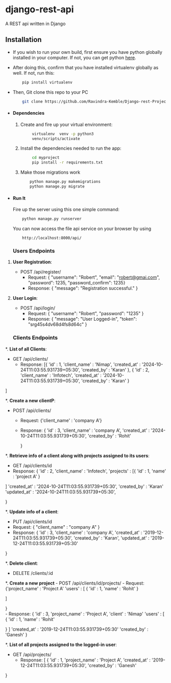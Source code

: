 # django-rest-api
A REST api written in Django

## Installation
* If you wish to run your own build, first ensure you have python globally installed in your computer. If not, you can get python [here](https://www.python.org").
* After doing this, confirm that you have installed virtualenv globally as well. If not, run this:
    ```sh
        pip install virtualenv
    ```
* Then, Git clone this repo to your PC
    ```sh
        git clone https://github.com/Ravindra-Kemble/Django-rest-Project.git
    ```

* #### Dependencies
    1. Create and fire up your virtual environment:
        ```sh
             virtualenv  venv -p python3
             venv/scripts/activate
        ```
    3. Install the dependencies needed to run the app:
        ```sh
             cd myproject
             pip install -r requirements.txt
        ```
    4. Make those migrations work
        ```sh
            python manage.py makemigrations
            python manage.py migrate
        ```

* #### Run It
    Fire up the server using this one simple command:
    ```sh
        python manage.py runserver
    ```
    You can now access the file api service on your browser by using
    ```
        http://localhost:8000/api/
    ```
    
    ### Users Endpoints

1. **User Registration**:
   - POST /api/register/
     - Request: { "username": "Robert", "email": "robert@gmai.com", "password": 1235, "password_confirm": 1235}
     - Response: { "message": "Registration successful." }

2. **User Login**:
   - POST /api/login/
     - Request: { "username": "Robert", "password": "1235"  }
     - Response: { "message": "User Logged-in", "token": "srg45s4dv68d4fs8d64c" }
    
    ### Clients Endpoints

*. **List of all Clients**:
   - GET /api/clients/
     - Response: [{
         'id' : 1,
         'client_name' : 'Nimap',
         'created_at' : '2024-10-24T11:03:55.931739+05:30',
         'created_by' : 'Karan'
     },
     {
         'id' : 2,
         'client_name' : 'Infotech',
         'created_at' : '2024-10-24T11:03:55.931739+05:30',
         'created_by' : 'Karan'
     }

]

*. **Create a new clientP**:
   - POST /api/clients/
     - Request: {'client_name' : 'company A'}
     - Response:  {
                      'id' : 3,
                      'client_name' : 'company A',
                      'created_at' : '2024-10-24T11:03:55.931739+05:30',
                      'created_by' : 'Rohit'

       }

*. **Retrieve info of a client along with projects assigned to its users**:
   - GET /api/clients/id
   - Response: {
                    'id' : 2,
                    'client_name' : 'Infotech',
                    'projects' : [{
                                       'id' : 1,
                                       'name' : 'project A'
                                    }

]
                      'created_at' : '2024-10-24T11:03:55.931739+05:30',
                      'created_by' : 'Karan'
                      'updated_at' : '2024-10-24T11:03:55.931739+05:30',

}


*. **Update info of a client**:
   - PUT /api/clients/id
   - Request: { "client_name" : "company A"  }
   - Response: {
                    'id' : 3,
                    'client_name' : 'company A',
                    'created_at' : '2019-12-24T11:03:55.931739+05:30',
                    'created_by' : 'Karan',
                    'updated_at' : '2019-12-24T11:03:55.931739+05:30'

}

*. **Delete client**:
   - DELETE /clients/:id

*. **Create a new project**
     - POST /api/clients/id/projects/
     - Request: {'project_name' : 'Project A'
                 'users' : [
                     {
                         'id' : 1,
                         'name' : 'Rohit'
                         }

]

}                         
     - Response: {
                      'id' : 3,
                      'project_name' : 'Project A',
                      'client' : 'Nimap'
                      'users' : [
                          {
                               'id' : 1,
                               'name' : 'Rohit'

  }
  ]
  'created_at' : '2019-12-24T11:03:55.931739+05:30'
  'created_by' : 'Ganesh'
}

*. **List of all projects assigned to the logged-in user**:
   - GET /api/projects/
     - Response: [
           {
               'id' : 1,
               'project_name' : 'Project A',
               'created_at' : '2019-12-24T11:03:55.931739+05:30',
               'created_by' : 'Ganesh'

} 
